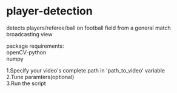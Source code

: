 # player-detection
detects players/referee/ball on football field from a general match broadcasting view

package requirements:  
openCV-python  
numpy  
  
1.Specify your video's complete path in 'path_to_video' variable  
2.Tune paramters(optional)  
3.Run the script   
